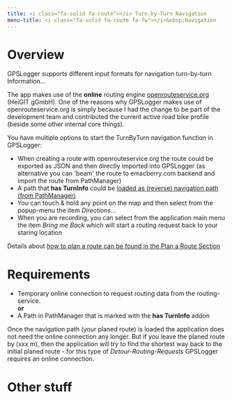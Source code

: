 ```yaml
---
title: <i class="fa-solid fa-route"></i> Turn-by-Turn Navigation
menu-title: <i class="fa-solid fa-route fa-fw"></i>&nbsp;Navigation
---
```

# Overview
GPSLogger supports different input formats for navigation turn-by-turn Information...  

The app makes use of the **online** routing engine [openrouteservice.org](https://openrouteservice.org/) (HeiGIT gGmbH).
One of the reasons why GPSLogger makes use of openrouteservice.org is simply because I had the change to be part of the
development team and contributed the current active road bike profile (beside some other internal core things).

You have multiple options to start the TurnByTurn navigation function in GPSLogger:
- When creating a route with openrouteservice.org the route could be exported as JSON and then directly imported into 
  GPSLogger (as alternative you can 'beam' the route to emacberry.com backend and import the route from PathManager)
- A path that **has TurnInfo** could be [loaded as (reverse) navigation path (from PathManager)](../1500-pathman/#navipath)
- You can touch & hold any point on the map and then select from the popup-menu the item
  <i class="fa-solid fa-diamond-turn-right"></i> _Directions..._
- When you are recording, you can select from the application main menu the item _Bring me Back_ which will start a
  routing request back to your staring location 

Details about [how to plan a route can be found in the Plan a Route Section](../2600-routeplan/)

# Requirements
- Temporary online connection to request routing data from the routing-service.
<br/>**or**<br/> 
- A Path in PathManager that is marked with the **has TurnInfo** addon

Once the navigation path (your planed route) is loaded the application does not need the online connection any longer.
But if you leave the planed route by (xxx m), then the application will try to find the shortest way back to the initial
planed route - for this type of _Detour-Routing-Requests_ GPSLogger requires an online connection.

# Other stuff